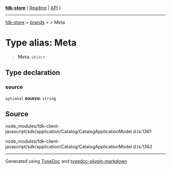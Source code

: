 [**fdk-store**](../../../README.md) ( [Readme](../../../README.md) \| [API](../../../API.md) )

---

[fdk-store](../../../API.md) > [brands](../../README.md) > [<internal>](../README.md) > Meta

# Type alias: Meta

> **Meta**: `object`

## Type declaration

### source

`optional` **source**: `string`

## Source

node_modules/fdk-client-javascript/sdk/application/Catalog/CatalogApplicationModel.d.ts:1361

node_modules/fdk-client-javascript/sdk/application/Catalog/CatalogApplicationModel.d.ts:1362

---

Generated using [TypeDoc](https://typedoc.org/) and [typedoc-plugin-markdown](https://www.npmjs.com/package/typedoc-plugin-markdown)
